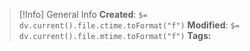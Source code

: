 > [!Info] General Info
> **Created**: `$= dv.current().file.ctime.toFormat("f")`
> **Modified**: `$= dv.current().file.mtime.toFormat("f")`
**Tags:**

